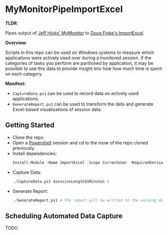 # MyMonitorPipeImportExcel

**TLDR**: 

Pipes output of [Jeff Hicks' MyMonitor](https://github.com/jdhitsolutions/MyMonitor) to [Doug Finke's ImportExcel](https://github.com/dfinke/ImportExcel). 

**Overview**: 

Scripts in this repo can be used on _Windows systems_ to measure which applications were actively used over during a monitored session. If the categories of tasks you perform are paritioned by application, it may be possible to use this data to provide insight into how how much time is spent on each category.

**Manifest:**
- `CaptureData.ps1` can be used to record data on actively used applications.
- `GenerateReport.ps1` can be used to transform the data and generate Excel-based visualizations of session data.


## Getting Started
- Clone the repo.
- Open a [Powershell](https://github.com/PowerShell/PowerShell#get-powershell) session and cd to the roow of the repo cloned previously.
- Install dependencies:
    ``` ps1
    Install-Module -Name ImportExcel -Scope CurrentUser -RequiredVersion '7.8.4'
    ```
- Capture Data:
    ``` ps1
    ./CaptureData.ps1 $sessionLengthInMinutes 1
    ```
- Generate Report:
    ``` ps1
    ./GenerateReport.ps1 # The report will be written to the working directory.
    ```

## Scheduling Automated Data Capture
TODO

